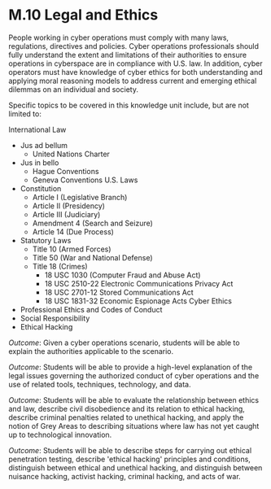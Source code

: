 # M.10 Legal and Ethics

People working in cyber operations must comply with many laws,
regulations, directives and policies. Cyber operations professionals
should fully understand the extent and limitations of their authorities
to ensure operations in cyberspace are in compliance with U.S. law. In
addition, cyber operators must have knowledge of cyber ethics for both
understanding and applying moral reasoning models to address current and
emerging ethical dilemmas on an individual and society.

Specific topics to be covered in this knowledge unit include, but are
not limited to:

International Law
-   Jus ad bellum
    -   United Nations Charter
-   Jus in bello
    -   Hague Conventions
    -   Geneva Conventions
U.S. Laws
-   Constitution
    -   Article I (Legislative Branch)
    -   Article II (Presidency)
    -   Article III (Judiciary)
    -   Amendment 4 (Search and Seizure)
    -   Article 14 (Due Process)
-   Statutory Laws
    -   Title 10 (Armed Forces)
    -   Title 50 (War and National Defense)
    -   Title 18 (Crimes)
        -   18 USC 1030 (Computer Fraud and Abuse Act)
        -   18 USC 2510-22 Electronic Communications Privacy Act
        -   18 USC 2701-12 Stored Communications Act
        -   18 USC 1831-32 Economic Espionage Acts
Cyber Ethics
-   Professional Ethics and Codes of Conduct
-   Social Responsibility
-   Ethical Hacking

*Outcome*: Given a cyber operations scenario, students will be able to
explain the authorities applicable to the scenario.

*Outcome*: Students will be able to provide a high-level explanation of
the legal issues governing the authorized conduct of cyber operations
and the use of related tools, techniques, technology, and data.

*Outcome*: Students will be able to evaluate the relationship between
ethics and law, describe civil disobedience and its relation to ethical
hacking, describe criminal penalties related to unethical hacking, and
apply the notion of Grey Areas to describing situations where law has
not yet caught up to technological innovation.

*Outcome*: Students will be able to describe steps for carrying out
ethical penetration testing, describe 'ethical hacking' principles and
conditions, distinguish between ethical and unethical hacking, and
distinguish between nuisance hacking, activist hacking, criminal
hacking, and acts of war.
